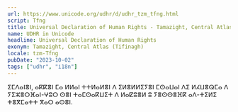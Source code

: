 ```yaml
---
url: https://www.unicode.org/udhr/d/udhr_tzm_tfng.html
script: Tfng
title: Universal Declaration of Human Rights - Tamazight, Central Atlas (Tifinagh)
name: UDHR in Unicode
headline: Universal Declaration of Human Rights
exonym: Tamazight, Central Atlas (Tifinagh)
locale: tzm-Tfng
pubDate: "2023-10-02"
tags: ["udhr", "i18n"]
---
```


<div lang="tzm-Tfng">
 <p>
  ⵉⵎⴷⴰⵏⴻⵏ, ⴰⴽⴽⴻⵏ ⵎⴰ ⵍⵍⴰⵏ ⵜⵜⵍⴰⵍⴻⵏ ⴷ ⵉⵍⴻⵍⵍⵉⵢⴻⵏ ⵎⵙⴰⵡⴰⵏ ⴷⵉ ⵍⵃⵡⴻⵕⵎⴰ ⴷ ⵢⵉⵣⴻⵔⴼⴰⵏ-ⵖⵓⵔ ⵙⴻⵏ ⵜⴰⵎⵙⴰⴽⵡⵉⵜ ⴷ ⵍⴰⵇⵓⴻⵍ ⵓ ⵢⴻⵙⵙⴻⴼⴽ ⴰⴷ-ⵜⵉⵍⵉ ⵜⴻⴳⵎⴰⵜⵜ ⴳⴰⵔ ⴰⵙⴻⵏ.
 </p>
</div>
